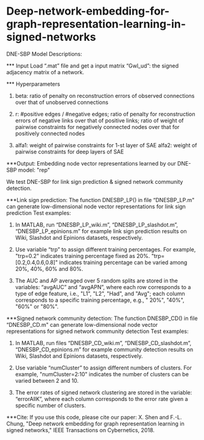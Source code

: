 # Deep-network-embedding-for-graph-representation-learning-in-signed-networks

DNE-SBP Model Descriptions:

*** Input
Load “.mat” file and get a input matrix “Gwl_ud”: the signed adjacency matrix of a network.

*** Hyperparameters
1) beta: ratio of penalty on reconstruction errors of observed connections over that of unobserved connections 

2) r: 
   #positive edges / #negative edges; 
   ratio of penalty for reconstruction errors of negative links over that of positive links;
   ratio of weight of pairwise constraints for negatively connected nodes over that for positively connected nodes

3) alfa1: weight of pairwise constraints for 1-st layer of SAE
   alfa2: weight of pairwise constraints for deep layers of SAE

***Output:
Embedding node vector representations learned by our DNE-SBP model: "rep"


We test DNE-SBP for link sign prediction & signed network community detection.


***Link sign prediction:
The function DNESBP_LP() in file “DNESBP_LP.m" can generate low-dimensional node vector representations for link sign prediction
Test examples:
1) In MATLAB, run “DNESBP_LP_wiki.m”, “DNESBP_LP_slashdot.m”, “DNESBP_LP_epinions.m” for example link sign prediction results on Wiki, Slashdot and Epinions datasets, respectively.

2) Use variable “trp” to assign different training percentages. 
   For example, 
   "trp=0.2" indicates training percentage fixed as 20%. 
   "trp=[0.2,0.4,0.6,0.8]" indicates training percentage can be varied among 20%, 40%, 60% and 80%.

3) The AUC and AP averaged over 5 random splits are stored in the variables: “avgAUC” and “avgAPN”, where
   each row corresponds to a type of edge feature, i.e., "L1", "L2", "Had", and "Avg";
   each column corresponds to a specific training percentage, e.g., " 20%", "40%", "60%" or "80%".




***Signed network community detection:
The function DNESBP_CD() in file “DNESBP_CD.m" can generate low-dimensional node vector representations for signed network community detection
Test examples:
1) In MATLAB, run files “DNESBP_CD_wiki.m”, “DNESBP_CD_slashdot.m”, “DNESBP_CD_epinions.m” for example community detection results on Wiki, Slashdot and Epinions datasets, respectively.

2) Use variable “numCluster” to assign different numbers of clusters. 
   For example, "numCluster=2:10" indicates the number of clusters can be varied between 2 and 10. 

3) The error rates of signed network clustering are stored in the variable: “errorAllK”, where 
   each column corresponds to the error rate given a specific number of clusters.



***Cite:
If you use this code, please cite our paper:
X. Shen and F.-L. Chung, "Deep network embedding for graph representation learning in signed networks," IEEE Transactions on Cybernetics, 2018.
